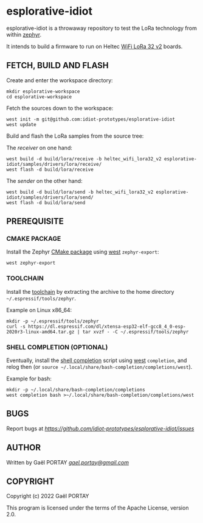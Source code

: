 # esplorative-idiot

esplorative-idiot is a throwaway repository to test the LoRa technology from
within [zephyr].

It intends to build a firmware to run on Heltec [WiFi LoRa 32 v2] boards.

## FETCH, BUILD AND FLASH

Create and enter the workspace directory:

	mkdir esplorative-workspace
	cd esplorative-workspace

Fetch the sources down to the workspace:

	west init -m git@github.com:idiot-prototypes/esplorative-idiot
	west update

Build and flash the LoRa samples from the source tree:

The *receiver* on one hand:

	west build -d build/lora/receive -b heltec_wifi_lora32_v2 esplorative-idiot/samples/drivers/lora/receive/
	west flash -d build/lora/receive

The *sender* on the other hand:

	west build -d build/lora/send -b heltec_wifi_lora32_v2 esplorative-idiot/samples/drivers/lora/send/
	west flash -d build/lora/send

## PREREQUISITE

### CMAKE PACKAGE

Install the Zephyr [CMake package] using [west] `zephyr-export`:

	west zephyr-export

### TOOLCHAIN

Install the [toolchain] by extracting the archive to the home directory
`~/.espressif/tools/zephyr`.

Example on Linux x86_64:

	mkdir -p ~/.espressif/tools/zephyr
	curl -s https://dl.espressif.com/dl/xtensa-esp32-elf-gcc8_4_0-esp-2020r3-linux-amd64.tar.gz | tar xvzf - -C ~/.espressif/tools/zephyr

### SHELL COMPLETION (OPTIONAL)

Eventually, install the [shell completion] script using [west] `completion`,
and relog then (or `source ~/.local/share/bash-completion/completions/west`).

Example for bash:

	mkdir -p ~/.local/share/bash-completion/completions
	west completion bash >~/.local/share/bash-completion/completions/west

## BUGS

Report bugs at *https://github.com/idiot-prototypes/esplorative-idiot/issues*

## AUTHOR

Written by Gaël PORTAY *gael.portay@gmail.com*

## COPYRIGHT

Copyright (c) 2022 Gaël PORTAY

This program is licensed under the terms of the Apache License, version 2.0.

[west]: https://github.com/zephyrproject-rtos/west
[zephyr]: https://github.com/zephyrproject-rtos/zephyr
[WiFi LoRa 32 v2]: https://heltec.org/project/wifi-lora-32/
[CMake package]: https://docs.zephyrproject.org/latest/build/zephyr_cmake_package.html#zephyr-cmake-package-export-west
[toolchain]: https://docs.espressif.com/projects/esp-idf/en/v4.2/esp32/api-guides/tools/idf-tools.html#xtensa-esp32-elf
[shell completion]: https://docs.zephyrproject.org/latest/develop/west/install.html#enabling-shell-completion
